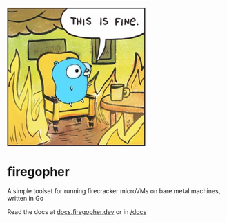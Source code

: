 ![Everything is fine](docs/assets/firegopher-small.jpeg)
# firegopher
A simple toolset for running firecracker microVMs on bare metal machines, written in Go

Read the docs at [docs.firegopher.dev](Https://docs.firegopher.dev/) or in [/docs](/docs/)
